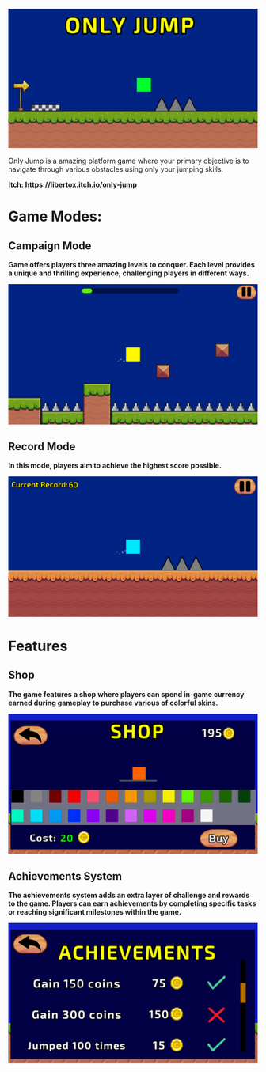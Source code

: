 ![Logo](OnlyJump/Assets/Sprite/GitContent/Icon.png)

Only Jump is a amazing platform game where your primary objective is to navigate through various obstacles using only your jumping skills.

<b>Itch:<b> https://libertox.itch.io/only-jump <br>

# Game Modes:

## <h>Campaign Mode</h><br>
Game offers players three amazing levels to conquer. Each level provides a unique and thrilling experience, challenging players in different ways. 
  
![alt-text](OnlyJump/Assets/Sprite/GitContent/screen_3.png)

## <b>Record Mode</b><br>
In this mode, players aim to achieve the highest score possible.
  
![alt-text](OnlyJump/Assets/Sprite/GitContent/screen_5.png)

# Features

## <h>Shop</h><br>
The game features a shop where players can spend in-game currency earned during gameplay to purchase various of colorful skins.
  
![alt-text](OnlyJump/Assets/Sprite/GitContent/shop_screen.png)
  
## <h>Achievements System</h><br>
The achievements system adds an extra layer of challenge and rewards to the game. Players can earn achievements by completing specific tasks or reaching significant milestones within the game. 
  
![alt-text](OnlyJump/Assets/Sprite/GitContent/achievements_screen.png)
